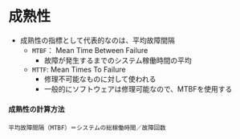 # 成熟性

* 成熟性の指標として代表的なのは、平均故障間隔
    * `MTBF`： Mean Time Between Failure
        * 故障が発生するまでのシステム稼働時間の平均
    * `MTTF`: Mean Times To Failure
        * 修理不可能なものに対して使われる
        * 一般的にソフトウェアは修理可能なので、MTBFを使用する

#### 成熟性の計算方法

```text
平均故障間隔（MTBF）＝システムの総稼働時間／故障回数
```